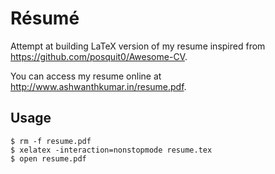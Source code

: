 # Résumé
Attempt at building LaTeX version of my resume inspired from https://github.com/posquit0/Awesome-CV.

You can access my resume online at http://www.ashwanthkumar.in/resume.pdf. 

## Usage
```
$ rm -f resume.pdf
$ xelatex -interaction=nonstopmode resume.tex
$ open resume.pdf
```
